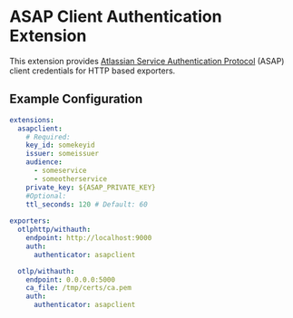 # ASAP Client Authentication Extension

This extension provides [Atlassian Service Authentication Protocol](https://s2sauth.bitbucket.io/) (ASAP) client 
credentials for HTTP based exporters. 

## Example Configuration

```yaml
extensions:
  asapclient:
    # Required:
    key_id: somekeyid
    issuer: someissuer
    audience:
      - someservice
      - someotherservice
    private_key: ${ASAP_PRIVATE_KEY}
    #Optional:
    ttl_seconds: 120 # Default: 60
    
exporters:
  otlphttp/withauth:
    endpoint: http://localhost:9000
    auth:
      authenticator: asapclient

  otlp/withauth:
    endpoint: 0.0.0.0:5000
    ca_file: /tmp/certs/ca.pem
    auth:
      authenticator: asapclient    
```
